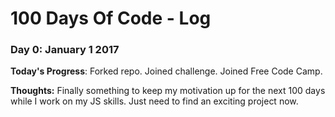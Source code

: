 # 100 Days Of Code - Log

### Day 0: January 1 2017

**Today's Progress**: Forked repo. Joined challenge. Joined Free Code Camp. 

**Thoughts:** Finally something to keep my motivation up for the next 100 days while I work on my JS skills. Just need to find an exciting project now.

